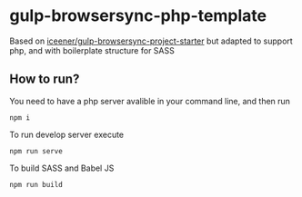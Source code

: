 # gulp-browsersync-php-template
Based on [iceener/gulp-browsersync-project-starter](https://github.com/iceener/gulp-browsersync-project-starter) but adapted to support php, and with boilerplate structure for SASS

## How to run?
You need to have a php server avalible in your command line, and then run
```
npm i
```

To run develop server execute
```
npm run serve
```

To build SASS and Babel JS
```
npm run build
```